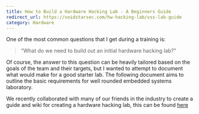 ```yaml
---
title: How to Build a Hardware Hacking Lab - A Beginners Guide
redirect_url: https://voidstarsec.com/hw-hacking-lab/vss-lab-guide
category: Hardware
---
```



One of the most common questions that I get during a training is:

> “What do we need to build out an initial hardware hacking lab?”

Of course, the answer to this question can be heavily tailored based on the goals of the team and their targets, but I wanted to attempt to document what would make for a good starter lab. The following document aims to outline the basic requirements for well rounded embedded systems laboratory.

We recently collaborated with many of our friends in the industry to create a guide and wiki for creating a hardware hacking lab, this can be found [here](https://voidstarsec.wiki)


